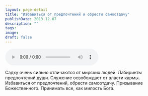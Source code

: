 ```yaml
---
layout: page-detail
title: "Избавиться от предпочтений и обрести самоотдачу"
publishDate: 2013.12.07
description: ""
tags:
image:
draft: false
---
```


<audio title="2013.12.07 - Избавиться от предпочтений и обрести самоотдачу.mp3" src="https://filer-api.advayta.org/v1.0/public/files/72944" controls=""></audio>

 Садху очень сильно отличаются от мирских людей. Лабиринты предпочтений души. Служение освобождает от власти кармы. Избавиться от предпочтений, обрести самоотдачу. Призывание Божественного. Принимать все, как милость Бога. 

  

